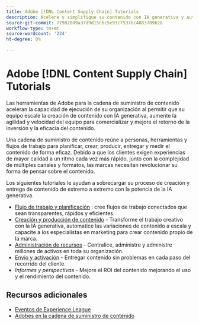 ```yaml
---
title: Adobe [!DNL Content Supply Chain] Tutorials
description: Acelere y simplifique su contenido con IA generativa y automatización inteligente. La cadena de suministro de contenido de Adobe es una solución integral que le permite planificar, crear, entregar y analizar el contenido.
source-git-commit: 77982009a37d9d15cbc5e93c7537bc4883789b28
workflow-type: tm+mt
source-wordcount: '224'
ht-degree: 0%

---
```



# Adobe [!DNL Content Supply Chain] Tutorials

Las herramientas de Adobe para la cadena de suministro de contenido aceleran la capacidad de ejecución de su organización al permitir que su equipo escale la creación de contenido con IA generativa, aumente la agilidad y velocidad del equipo para comercializar y mejore el retorno de la inversión y la eficacia del contenido.

Una cadena de suministro de contenido reúne a personas, herramientas y flujos de trabajo para planificar, crear, producir, entregar y medir el contenido de forma eficaz. Debido a que los clientes exigen experiencias de mayor calidad a un ritmo cada vez más rápido, junto con la complejidad de múltiples canales y formatos, las marcas necesitan revolucionar su forma de pensar sobre el contenido.

Los siguientes tutoriales le ayudan a sobrecargar su proceso de creación y entrega de contenido de extremo a extremo con la potencia de la IA generativa.

* [Flujo de trabajo y planificación](workflow-and-planning.md) : cree flujos de trabajo conectados que sean transparentes, rápidos y eficientes.
* [Creación y producción de contenido](content-creation-and-production.md) - Transforme el trabajo creativo con la IA generativa, automatice las variaciones de contenido a escala y capacite a los especialistas en marketing para crear contenido propio de la marca.
* [Administración de recursos](asset-management.md) - Centralice, administre y administre millones de activos en toda su organización.
* [Envío y activación](delivery-and-activation.md) - Entregar contenido sin problemas en cada paso del recorrido del cliente.
* *Informes y perspectivas* - Mejore el ROI del contenido mejorando el uso y el rendimiento del contenido.

<!-- * [Reporting and insights](reporting-and-insights.md) - Enhance content ROI by improving content usage and performance. -->

## Recursos adicionales

* [Eventos de Experience League](https://experienceleague.adobe.com/events/)
* [Adobes en la cadena de suministro de contenido](https://business.adobe.com/resources/webinars/adobe-on-the-content-supply-chain.html)
